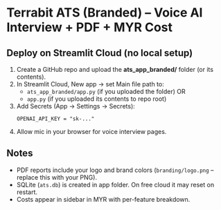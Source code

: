 # Terrabit ATS (Branded) – Voice AI Interview + PDF + MYR Cost

## Deploy on Streamlit Cloud (no local setup)
1) Create a GitHub repo and upload the **ats_app_branded/** folder (or its contents).
2) In Streamlit Cloud, New app → set Main file path to:
   - `ats_app_branded/app.py` (if you uploaded the folder) OR
   - `app.py` (if you uploaded its contents to repo root)
3) Add Secrets (App → Settings → Secrets):
   ```
   OPENAI_API_KEY = "sk-..."
   ```
4) Allow mic in your browser for voice interview pages.

## Notes
- PDF reports include your logo and brand colors (`branding/logo.png` – replace this with your PNG).
- SQLite (`ats.db`) is created in app folder. On free cloud it may reset on restart.
- Costs appear in sidebar in MYR with per-feature breakdown.
